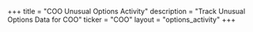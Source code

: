 +++
title = "COO Unusual Options Activity"
description = "Track Unusual Options Data for COO"
ticker = "COO"
layout = "options_activity"
+++


